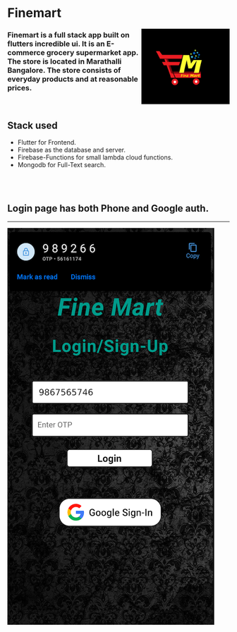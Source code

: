 # Finemart

<img src="images/logo.jpg" align="right"
     alt="Logo" width="200">


### Finemart is a full stack app built on flutters incredible ui. It is an E-commerce grocery supermarket app. The store is located in Marathalli Bangalore. The store consists of everyday products and at reasonable prices.
<br/>

## Stack used 

* Flutter for Frontend.
* Firebase as the database and server.
* Firebase-Functions for small lambda cloud functions.
* Mongodb for Full-Text search.

<br/>
<br/>

## Login page has both Phone and Google auth.
---
<img src="git/login.png" 
     alt="Logo">

